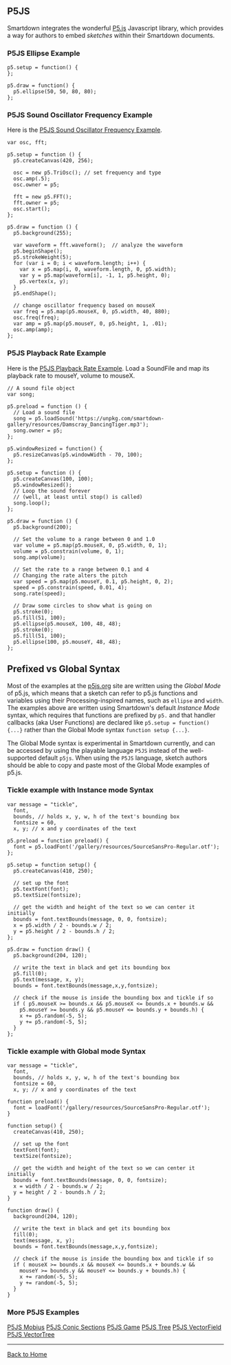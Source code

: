 ## P5JS

Smartdown integrates the wonderful [P5.js](https://p5js.org/) Javascript library, which provides a way for authors to embed *sketches* within their Smartdown documents.


### P5JS Ellipse Example


```p5js/playable
p5.setup = function() {
};

p5.draw = function() {
  p5.ellipse(50, 50, 80, 80);
};
```


### P5JS Sound Oscillator Frequency Example

Here is the [P5JS Sound Oscillator Frequency Example](https://p5js.org/examples/examples/Sound_Oscillator_Frequency.php).

```p5js/playable
var osc, fft;

p5.setup = function () {
  p5.createCanvas(420, 256);

  osc = new p5.TriOsc(); // set frequency and type
  osc.amp(.5);
  osc.owner = p5;

  fft = new p5.FFT();
  fft.owner = p5;
  osc.start();
};

p5.draw = function () {
  p5.background(255);

  var waveform = fft.waveform();  // analyze the waveform
  p5.beginShape();
  p5.strokeWeight(5);
  for (var i = 0; i < waveform.length; i++) {
    var x = p5.map(i, 0, waveform.length, 0, p5.width);
    var y = p5.map(waveform[i], -1, 1, p5.height, 0);
    p5.vertex(x, y);
  }
  p5.endShape();

  // change oscillator frequency based on mouseX
  var freq = p5.map(p5.mouseX, 0, p5.width, 40, 880);
  osc.freq(freq);
  var amp = p5.map(p5.mouseY, 0, p5.height, 1, .01);
  osc.amp(amp);
};
```


### P5JS Playback Rate Example

Here is the [P5JS Playback Rate Example](https://p5js.org/examples/examples/Sound_Playback_Rate.php). Load a SoundFile and map its playback rate to mouseY, volume to mouseX.


```p5js/playable
// A sound file object
var song;

p5.preload = function () {
  // Load a sound file
  song = p5.loadSound('https://unpkg.com/smartdown-gallery/resources/Damscray_DancingTiger.mp3');
  song.owner = p5;
};

p5.windowResized = function() {
  p5.resizeCanvas(p5.windowWidth - 70, 100);
};

p5.setup = function () {
  p5.createCanvas(100, 100);
  p5.windowResized();
  // Loop the sound forever
  // (well, at least until stop() is called)
  song.loop();
};

p5.draw = function () {
  p5.background(200);

  // Set the volume to a range between 0 and 1.0
  var volume = p5.map(p5.mouseX, 0, p5.width, 0, 1);
  volume = p5.constrain(volume, 0, 1);
  song.amp(volume);

  // Set the rate to a range between 0.1 and 4
  // Changing the rate alters the pitch
  var speed = p5.map(p5.mouseY, 0.1, p5.height, 0, 2);
  speed = p5.constrain(speed, 0.01, 4);
  song.rate(speed);

  // Draw some circles to show what is going on
  p5.stroke(0);
  p5.fill(51, 100);
  p5.ellipse(p5.mouseX, 100, 48, 48);
  p5.stroke(0);
  p5.fill(51, 100);
  p5.ellipse(100, p5.mouseY, 48, 48);
};
```


## Prefixed vs Global Syntax

Most of the examples at the [p5js.org](https://p5js.org) site are written using the *Global Mode* of p5.js, which means that a sketch can refer to p5.js functions and variables using their Processing-inspired names, such as `ellipse` and `width`. The examples above are written using Smartdown's default *Instance Mode* syntax, which requires that functions are prefixed by `p5.` and that handler callbacks (aka User Functions) are declared like `p5.setup = function() {...}` rather than the Global Mode syntax `function setup {...}`.

The Global Mode syntax is experimental in Smartdown currently, and can be accessed by using the playable language `P5JS` instead of the well-supported default `p5js`. When using the `P5JS` language, sketch authors should be able to copy and paste most of the Global Mode examples of p5.js.


### Tickle example with Instance mode Syntax

```p5js/playable
var message = "tickle",
  font,
  bounds, // holds x, y, w, h of the text's bounding box
  fontsize = 60,
  x, y; // x and y coordinates of the text

p5.preload = function preload() {
  font = p5.loadFont('/gallery/resources/SourceSansPro-Regular.otf');
};

p5.setup = function setup() {
  p5.createCanvas(410, 250);

  // set up the font
  p5.textFont(font);
  p5.textSize(fontsize);

  // get the width and height of the text so we can center it initially
  bounds = font.textBounds(message, 0, 0, fontsize);
  x = p5.width / 2 - bounds.w / 2;
  y = p5.height / 2 - bounds.h / 2;
};

p5.draw = function draw() {
  p5.background(204, 120);

  // write the text in black and get its bounding box
  p5.fill(0);
  p5.text(message, x, y);
  bounds = font.textBounds(message,x,y,fontsize);

  // check if the mouse is inside the bounding box and tickle if so
  if ( p5.mouseX >= bounds.x && p5.mouseX <= bounds.x + bounds.w &&
    p5.mouseY >= bounds.y && p5.mouseY <= bounds.y + bounds.h) {
    x += p5.random(-5, 5);
    y += p5.random(-5, 5);
  }
};
```

### Tickle example with Global mode Syntax

```P5JS/playable
var message = "tickle",
  font,
  bounds, // holds x, y, w, h of the text's bounding box
  fontsize = 60,
  x, y; // x and y coordinates of the text

function preload() {
  font = loadFont('/gallery/resources/SourceSansPro-Regular.otf');
}

function setup() {
  createCanvas(410, 250);

  // set up the font
  textFont(font);
  textSize(fontsize);

  // get the width and height of the text so we can center it initially
  bounds = font.textBounds(message, 0, 0, fontsize);
  x = width / 2 - bounds.w / 2;
  y = height / 2 - bounds.h / 2;
}

function draw() {
  background(204, 120);

  // write the text in black and get its bounding box
  fill(0);
  text(message, x, y);
  bounds = font.textBounds(message,x,y,fontsize);

  // check if the mouse is inside the bounding box and tickle if so
  if ( mouseX >= bounds.x && mouseX <= bounds.x + bounds.w &&
    mouseY >= bounds.y && mouseY <= bounds.y + bounds.h) {
    x += random(-5, 5);
    y += random(-5, 5);
  }
}
```


### More P5JS Examples

[P5JS Mobius](:@Mobius)
[P5JS Conic Sections](:@Conic)
[P5JS Game](:@Games)
[P5JS Tree](:@Tree)
[P5JS VectorField](:@VectorField)
[P5JS VectorTree](:@VectorTree)

---

[Back to Home](:@Home)


